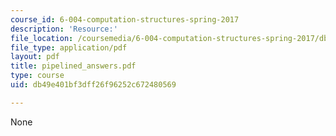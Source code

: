 ```yaml
---
course_id: 6-004-computation-structures-spring-2017
description: 'Resource:'
file_location: /coursemedia/6-004-computation-structures-spring-2017/db49e401bf3dff26f96252c672480569_pipelined_answers.pdf
file_type: application/pdf
layout: pdf
title: pipelined_answers.pdf
type: course
uid: db49e401bf3dff26f96252c672480569

---
```

None